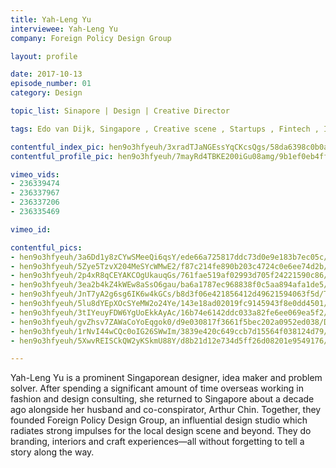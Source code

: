 ```yaml
---
title: Yah-Leng Yu
interviewee: Yah-Leng Yu
company: Foreign Policy Design Group

layout: profile

date: 2017-10-13
episode_number: 01
category: Design

topic_list: Sinapore | Design | Creative Director

tags: Edo van Dijk, Singapore , Creative scene , Startups , Fintech , Investors , Universities , Asian startups , WeChat , Jakarta , Uber competition , Contactless payments , Fast decisions , Innovation mindset , Chinese backgrounds , Religious coexistence

contentful_index_pic: hen9o3hfyeuh/3xradTJaNGEssYqCKcsQgs/58da6398c0b0a611cb539dd1366a99fd/Yah-Leng_Yu_Profile_Pic.jpg
contentful_profile_pic: hen9o3hfyeuh/7mayRd4TBKE200iGu08amg/9b1ef0eb4ffbc20b069a59b02e3d60fd/Yah-Leng_Yu_Profile_Pic.png

vimeo_vids:
- 236339474
- 236337967 
- 236337206 
- 236335469

vimeo_id: 

contentful_pics:
- hen9o3hfyeuh/3a6Dd1y8zCYwSMeeQi6qsY/ede66a725817ddc73d0e9e183b7ec05c/Yah-Leng_Yu_02.jpg
- hen9o3hfyeuh/5Zye5TzvX204MeSYcWMwE2/f87c214fe890b203c4724c0e6ee74d2b/Desk_Utilities.jpg
- hen9o3hfyeuh/2p4xR8qCEYAKCOgUkauqGs/761fae519af02993d705f24221590c86/Hipster_Mao.jpg 
- hen9o3hfyeuh/3ea2b4kZ4kWEw8aSsO6gau/ba6a1787ec968838f0c5aa894afa1de5/Office_Warrior.jpg 
- hen9o3hfyeuh/JnT7yA2g6sg6IK6w4kGCs/b8d3f06e421856412d49621594063f5d/Team_Pow_Wow.jpg 
- hen9o3hfyeuh/5lu8dYEpXOcSYeMW2o24Ye/143e18ad02019fc9145943f8e0dd4501/Design_Library.jpg 
- hen9o3hfyeuh/3tIYeuyFDW6YgUoEkkAyAc/16b74e6142ddc033a82fe6ee069ea5f2/Super_Loco_Corner.jpg 
- hen9o3hfyeuh/gvZhsv7ZAWaCoYoEqgok0/d9e030817f3661f5bec202a0952ed038/Data_Storage.jpg 
- hen9o3hfyeuh/1rNvI44wCQc0oIG26SWwIm/3839e420c649ccb7d15564f038124d79/Flamingo_Closeup.jpg 
- hen9o3hfyeuh/5XwvREISCkQW2yKSkmU88Y/d8b21d12e734d5ff26d08201e9549176/Lego_Kendoka.jpg

---
```


Yah-Leng Yu is a prominent Singaporean designer, idea maker and problem solver. After spending a significant amount of time overseas working in fashion and design consulting, she returned to Singapore about a decade ago alongside her husband and co-conspirator, Arthur Chin. Together, they founded Foreign Policy Design Group, an influential design studio which radiates strong impulses for the local design scene and beyond. They do branding, interiors and craft experiences—all without forgetting to tell a story along the way.
